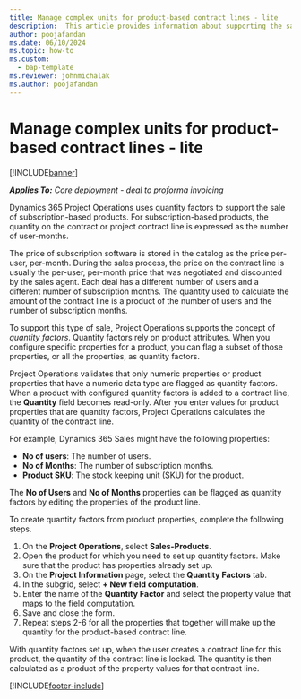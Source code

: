 ```yaml
---
title: Manage complex units for product-based contract lines - lite
description:  This article provides information about supporting the sale of subscription-based products.
author: poojafandan
ms.date: 06/10/2024
ms.topic: how-to
ms.custom: 
  - bap-template
ms.reviewer: johnmichalak
ms.author: poojafandan
---
```



# Manage complex units for product-based contract lines - lite

[!INCLUDE[banner](../../includes/banner.md)]

_**Applies To:** Core deployment - deal to proforma invoicing_

Dynamics 365 Project Operations uses quantity factors to support the sale of subscription-based products. For subscription-based products, the quantity on the contract or project contract line is expressed as the number of user-months.

The price of subscription software is stored in the catalog as the price per-user, per-month. During the sales process, the price on the contract line is usually the per-user, per-month price that was negotiated and discounted by the sales agent. Each deal has a different number of users and a different number of subscription months. The quantity used to calculate the amount of the contract line is a product of the number of users and the number of subscription months.

To support this type of sale, Project Operations supports the concept of *quantity factors*. Quantity factors rely on product attributes. When you configure specific properties for a product, you can flag a subset of those properties, or all the properties, as quantity factors.

Project Operations validates that only numeric properties or product properties that have a numeric data type are flagged as quantity factors. When a product with configured quantity factors is added to a contract line, the **Quantity** field  becomes read-only. After you enter values for product properties that are quantity factors, Project Operations calculates the quantity of the contract line.

For example, Dynamics 365 Sales might have the following properties:

- **No of users**: The number of users.
- **No of Months**: The number of subscription months.
- **Product SKU**: The stock keeping unit (SKU) for the product.

The **No of Users** and **No of Months** properties can be flagged as quantity factors by editing the properties of the product line.

To create quantity factors from product properties, complete the following steps.

1. On the **Project Operations**, select **Sales-Products**.
2. Open the product for which you need to set up quantity factors. Make sure that the product has properties already set up.
3. On the **Project Information** page, select the **Quantity Factors** tab.
4. In the subgrid, select **+ New field computation**.
5. Enter the name of the **Quantity Factor** and select the property value that maps to the field computation.
6. Save and close the form.
7. Repeat steps 2-6 for all the properties that together will make up the quantity for the product-based contract line.

With quantity factors set up, when the user creates a contract line for this product, the quantity of the contract line is locked. The quantity is then calculated as a product of the property values for that contract line.


[!INCLUDE[footer-include](../../includes/footer-banner.md)]
